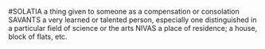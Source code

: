 #SOLATIA a thing given to someone as a compensation or consolation
SAVANTS a very learned or talented person, especially one distinguished in a particular field of science or the arts
NIVAS a place of residence; a house, block of flats, etc.